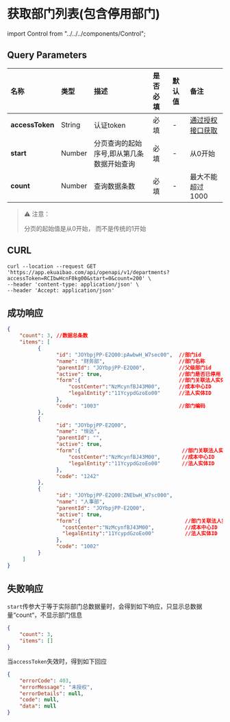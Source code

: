 # 获取部门列表(包含停用部门)

import Control from "../../../components/Control";

<Control
method="GET"
url="/api/openapi/v1/departments"
/>

## Query Parameters

| 名称 | 类型 | 描述 | 是否必填 | 默认值 | 备注 |
| :--- | :--- | :--- | :--- |:--- | :--- |
| **accessToken** | String | 认证token	                       | 必填 | - | [通过授权接口获取](/docs/open-api/getting-started/auth) |
| **start**       | Number | 分页查询的起始序号,即从第几条数据开始查询 | 必填 | - | 从0开始 |
| **count**       | Number | 查询数据条数                         | 必填 | - | 最大不能超过1000 |

> ⚠️ 注意：
> 
> 分页的起始值是从0开始， 而不是传统的1开始

## CURL
```
curl --location --request GET 'https://app.ekuaibao.com/api/openapi/v1/departments?accessToken=RCIbwHcnF0kg00&start=0&count=200' \
--header 'content-type: application/json' \
--header 'Accept: application/json'
```

## 成功响应
```json
{
    "count": 3, //数据总条数
    "items": [
          {
                "id": "JOYbpjPP-E2Q00:pAwbwH_W7sec00",  //部门id
                "name": "财务部",                        //部门名称
                "parentId": "JOYbpjPP-E2Q00",		    //父级部门id
                "active": true,		                    //部门是否已停用
                "form":{                                //部门关联法人实体id和成本中心id
                    "costCenter":"NzMcynfBJ43M00",      //成本中心ID
                    "legalEntity":"11YcypdGzoEo00"      //法人实体ID
                },
                "code": "1003"	                        //部门编码
          },
          {
                "id": "JOYbpjPP-E2Q00",
                "name": "恒达",
                "parentId": "",
                "active": true,
                "form":{                                 //部门关联法人实体id和成本中心id
                    "costCenter":"NzMcynfBJ43M00",       //成本中心ID
                    "legalEntity":"11YcypdGzoEo00"       //法人实体ID
                },
                "code": "1242"
          },
          {
                "id": "JOYbpjPP-E2Q00:ZNEbwH_W7sc000",
                "name": "人事部",
                "parentId": "JOYbpjPP-E2Q00",
                "active": true,
                "form":{                                  //部门关联法人实体id和成本中心id
                  "costCenter":"NzMcynfBJ43M00",          //成本中心ID
                  "legalEntity":"11YcypdGzoEo00"          //法人实体ID
                },
                "code": "1002"
          }
     ]
}
```

## 失败响应
`start`传参大于等于实际部门总数据量时，会得到如下响应，只显示总数据量“count“，不显示部门信息
```json
{
    "count": 3,
	"items": []
}
```
当`accessToken`失效时，得到如下回应
```json
{
    "errorCode": 403,
    "errorMessage": "未授权",
    "errorDetails": null,
    "code": null,
    "data": null
}
```